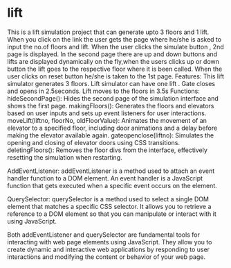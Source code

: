 # lift
This is a lift simulation project that can generate upto 3 floors and 1 lift.
When you click on the link the user gets the page where he/she is asked to input the no.of floors and lift.
When the user clicks the simulate button , 2nd page is displayed.
In the second page there are up and down buttons and lifts are displayed dynamically on the fly,when the users clicks up or down button the lift goes to the respective floor where it is been called.
When the user clicks on reset button he/she is taken to the 1st page.
Features:
This lift simulator generates 3 floors.
Lift simulator can have one lift .
Gate closes and opens in 2.5seconds.
Lift moves to the floors in 3.5s
Functions:
hideSecondPage(): Hides the second page of the simulation interface and shows the first page.
makingFloors(): Generates the floors and elevators based on user inputs and sets up event listeners for user interactions.
moveLift(liftno, floorNo, oldFloorValue): Animates the movement of an elevator to a specified floor, including door animations and a delay before making the elevator available again.
gateopenclose(liftno): Simulates the opening and closing of elevator doors using CSS transitions.
deletingFloors(): Removes the floor divs from the interface, effectively resetting the simulation when restarting.

AddEventListener:
addEventListener is a method used to attach an event handler function to a DOM element. 
An event handler is a JavaScript function that gets executed when a specific event occurs on the element. 

QuerySelector:
querySelector is a method used to select a single DOM element that matches a specific CSS selector. 
It allows you to retrieve a reference to a DOM element so that you can manipulate or interact with it using JavaScript.

Both addEventListener and querySelector are fundamental tools for interacting with web page elements using JavaScript.
They allow you to create dynamic and interactive web applications by responding to user interactions and modifying the content or behavior of your web page.
